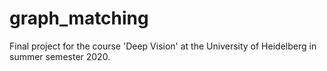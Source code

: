 # graph_matching
Final project for the course 'Deep Vision' at the University of Heidelberg in summer semester 2020.
